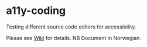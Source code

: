 # a11y-coding
Testing different source code editors for accessibility.

Please see [Wiki](https://github.com/oivron/a11y-coding/wiki) for details. NB Document in Norwegian.
